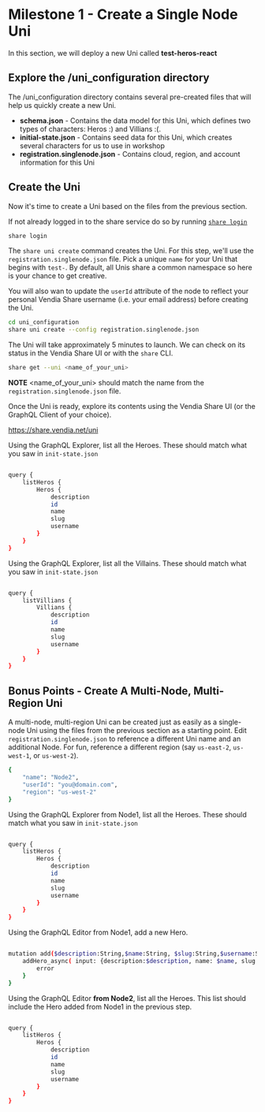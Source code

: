 # Milestone 1 - Create a Single Node Uni
In this section, we will deploy a new Uni called **test-heros-react**

## Explore the /uni_configuration directory
The /uni_configuration directory contains several pre-created files that will help us quickly create a new Uni.

* __schema.json__ - Contains the data model for this Uni, which defines two types of characters: Heros :) and Villians :(.
* __initial-state.json__ - Contains seed data for this Uni, which creates several characters for us to use in workshop
* __registration.singlenode.json__ - Contains cloud, region, and account information for this Uni

## Create the Uni
Now it's time to create a Uni based on the files from the previous section.

If not already logged in to the share service do so by running [`share login`](https://vendia.net/docs/share/cli/commands/login)

```bash
share login
```
  
The `share uni create` command creates the Uni.  For this step, we'll use the `registration.singlenode.json` file.  Pick a unique `name` for your Uni  that begins with `test-`.  By default, all Unis share a common namespace so here is your chance to get creative.

You will also wan to update the `userId` attribute of the node to reflect your personal Vendia Share username (i.e. your email address) before creating the Uni.

```bash
cd uni_configuration
share uni create --config registration.singlenode.json
```

The Uni will take approximately 5 minutes to launch.  We can check on its status in the Vendia Share UI or with the `share` CLI.

```bash
share get --uni <name_of_your_uni>
```

**NOTE** <name_of_your_uni> should match the name from the `registration.singlenode.json` file.

Once the Uni is ready, explore its contents using the Vendia Share UI (or the GraphQL Client of your choice).

https://share.vendia.net/uni

Using the GraphQL Explorer, list all the Heroes.  These should match what you saw in `init-state.json`

```bash

query {
    listHeros {
        Heros {
            description
            id
            name
            slug
            username
        }
    }
}

```

Using the GraphQL Explorer, list all the Villains.  These should match what you saw in `init-state.json`

```bash

query {
    listVillians {
        Villians {
            description
            id
            name
            slug
            username
        }
    }
}

```

## Bonus Points - Create A Multi-Node, Multi-Region Uni
A multi-node, multi-region Uni can be created just as easily as a single-node Uni using the files from the previous section as a starting point.  Edit `registration.singlenode.json` to reference a different Uni name and an additional Node.  For fun, reference a different region (say `us-east-2`, `us-west-1`, or `us-west-2`).

```bash
{
    "name": "Node2",
    "userId": "you@domain.com",
    "region": "us-west-2"
}
```

Using the GraphQL Explorer from Node1, list all the Heroes.  These should match what you saw in `init-state.json`

```bash

query {
    listHeros {
        Heros {
            description
            id
            name
            slug
            username
        }
    }
}


```

Using the GraphQL Editor from Node1, add a new Hero.

```bash

mutation add($description:String,$name:String, $slug:String,$username:String) {
    addHero_async( input: {description:$description, name: $name, slug: $slug, username: $username}) {
        error
    }
}

```

Using the GraphQL Editor __from Node2__, list all the Heroes.  This list should include the Hero added from Node1 in the previous step.

```bash

query {
    listHeros {
        Heros {
            description
            id
            name
            slug
            username
        }
    }
}

```